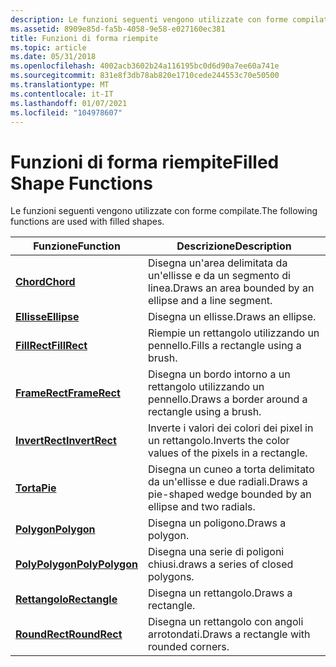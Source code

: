 ```yaml
---
description: Le funzioni seguenti vengono utilizzate con forme compilate.
ms.assetid: 8909e85d-fa5b-4058-9e58-e027160ec381
title: Funzioni di forma riempite
ms.topic: article
ms.date: 05/31/2018
ms.openlocfilehash: 4002acb3602b24a116195bc0d6d90a7ee60a741e
ms.sourcegitcommit: 831e8f3db78ab820e1710cede244553c70e50500
ms.translationtype: MT
ms.contentlocale: it-IT
ms.lasthandoff: 01/07/2021
ms.locfileid: "104978607"
---
```

# <a name="filled-shape-functions"></a><span data-ttu-id="7a182-103">Funzioni di forma riempite</span><span class="sxs-lookup"><span data-stu-id="7a182-103">Filled Shape Functions</span></span>

<span data-ttu-id="7a182-104">Le funzioni seguenti vengono utilizzate con forme compilate.</span><span class="sxs-lookup"><span data-stu-id="7a182-104">The following functions are used with filled shapes.</span></span>



| <span data-ttu-id="7a182-105">Funzione</span><span class="sxs-lookup"><span data-stu-id="7a182-105">Function</span></span>                           | <span data-ttu-id="7a182-106">Descrizione</span><span class="sxs-lookup"><span data-stu-id="7a182-106">Description</span></span>                                                     |
|------------------------------------|-----------------------------------------------------------------|
| [<span data-ttu-id="7a182-107">**Chord**</span><span class="sxs-lookup"><span data-stu-id="7a182-107">**Chord**</span></span>](/windows/desktop/api/Wingdi/nf-wingdi-chord)             | <span data-ttu-id="7a182-108">Disegna un'area delimitata da un'ellisse e da un segmento di linea.</span><span class="sxs-lookup"><span data-stu-id="7a182-108">Draws an area bounded by an ellipse and a line segment.</span></span>         |
| [<span data-ttu-id="7a182-109">**Ellisse**</span><span class="sxs-lookup"><span data-stu-id="7a182-109">**Ellipse**</span></span>](/windows/desktop/api/Wingdi/nf-wingdi-ellipse)         | <span data-ttu-id="7a182-110">Disegna un ellisse.</span><span class="sxs-lookup"><span data-stu-id="7a182-110">Draws an ellipse.</span></span>                                               |
| [<span data-ttu-id="7a182-111">**FillRect**</span><span class="sxs-lookup"><span data-stu-id="7a182-111">**FillRect**</span></span>](/windows/desktop/api/Winuser/nf-winuser-fillrect)       | <span data-ttu-id="7a182-112">Riempie un rettangolo utilizzando un pennello.</span><span class="sxs-lookup"><span data-stu-id="7a182-112">Fills a rectangle using a brush.</span></span>                                |
| [<span data-ttu-id="7a182-113">**FrameRect**</span><span class="sxs-lookup"><span data-stu-id="7a182-113">**FrameRect**</span></span>](/windows/desktop/api/Winuser/nf-winuser-framerect)     | <span data-ttu-id="7a182-114">Disegna un bordo intorno a un rettangolo utilizzando un pennello.</span><span class="sxs-lookup"><span data-stu-id="7a182-114">Draws a border around a rectangle using a brush.</span></span>                |
| [<span data-ttu-id="7a182-115">**InvertRect**</span><span class="sxs-lookup"><span data-stu-id="7a182-115">**InvertRect**</span></span>](/windows/desktop/api/Winuser/nf-winuser-invertrect)   | <span data-ttu-id="7a182-116">Inverte i valori dei colori dei pixel in un rettangolo.</span><span class="sxs-lookup"><span data-stu-id="7a182-116">Inverts the color values of the pixels in a rectangle.</span></span>          |
| [<span data-ttu-id="7a182-117">**Torta**</span><span class="sxs-lookup"><span data-stu-id="7a182-117">**Pie**</span></span>](/windows/desktop/api/Wingdi/nf-wingdi-pie)                 | <span data-ttu-id="7a182-118">Disegna un cuneo a torta delimitato da un'ellisse e due radiali.</span><span class="sxs-lookup"><span data-stu-id="7a182-118">Draws a pie-shaped wedge bounded by an ellipse and two radials.</span></span> |
| [<span data-ttu-id="7a182-119">**Polygon**</span><span class="sxs-lookup"><span data-stu-id="7a182-119">**Polygon**</span></span>](/windows/desktop/api/Wingdi/nf-wingdi-polygon)         | <span data-ttu-id="7a182-120">Disegna un poligono.</span><span class="sxs-lookup"><span data-stu-id="7a182-120">Draws a polygon.</span></span>                                                |
| [<span data-ttu-id="7a182-121">**PolyPolygon**</span><span class="sxs-lookup"><span data-stu-id="7a182-121">**PolyPolygon**</span></span>](/windows/desktop/api/Wingdi/nf-wingdi-polypolygon) | <span data-ttu-id="7a182-122">Disegna una serie di poligoni chiusi.</span><span class="sxs-lookup"><span data-stu-id="7a182-122">draws a series of closed polygons.</span></span>                              |
| [<span data-ttu-id="7a182-123">**Rettangolo**</span><span class="sxs-lookup"><span data-stu-id="7a182-123">**Rectangle**</span></span>](/windows/desktop/api/Wingdi/nf-wingdi-rectangle)     | <span data-ttu-id="7a182-124">Disegna un rettangolo.</span><span class="sxs-lookup"><span data-stu-id="7a182-124">Draws a rectangle.</span></span>                                              |
| [<span data-ttu-id="7a182-125">**RoundRect**</span><span class="sxs-lookup"><span data-stu-id="7a182-125">**RoundRect**</span></span>](/windows/desktop/api/Wingdi/nf-wingdi-roundrect)     | <span data-ttu-id="7a182-126">Disegna un rettangolo con angoli arrotondati.</span><span class="sxs-lookup"><span data-stu-id="7a182-126">Draws a rectangle with rounded corners.</span></span>                         |



 

 

 



